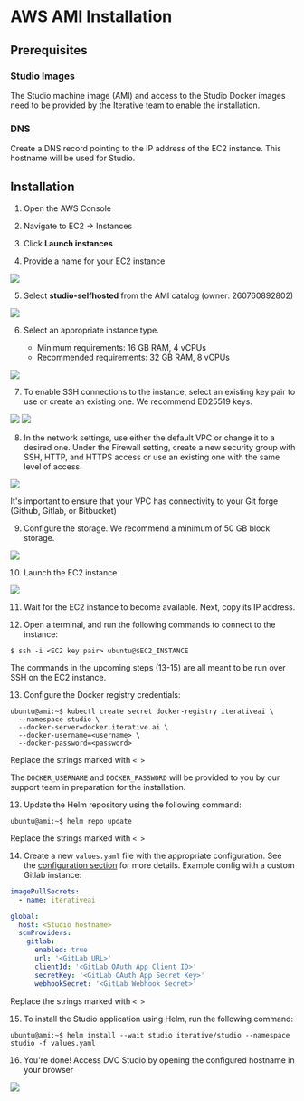 # AWS AMI Installation

## Prerequisites

### Studio Images

The Studio machine image (AMI) and access to the Studio Docker images need to be
provided by the Iterative team to enable the installation.

### DNS

Create a DNS record pointing to the IP address of the EC2 instance. This
hostname will be used for Studio.

## Installation

1. Open the AWS Console

2. Navigate to EC2 -> Instances

3. Click **Launch instances**

4. Provide a name for your EC2 instance

![](/img/studio-selfhosted-ami-1.png)

5. Select **studio-selfhosted** from the AMI catalog (owner: 260760892802)

![](/img/studio-selfhosted-ami-2.png)

6. Select an appropriate instance type.

   - Minimum requirements: 16 GB RAM, 4 vCPUs
   - Recommended requirements: 32 GB RAM, 8 vCPUs

![](/img/studio-selfhosted-ami-3.png)

7. To enable SSH connections to the instance, select an existing key pair to use
   or create an existing one. We recommend ED25519 keys.

![](/img/studio-selfhosted-ami-4.png) ![](/img/studio-selfhosted-ami-5.png)

8. In the network settings, use either the default VPC or change it to a desired
   one. Under the Firewall setting, create a new security group with SSH, HTTP,
   and HTTPS access or use an existing one with the same level of access.

![](/img/studio-selfhosted-ami-6.png)

<admon type="warn">

It's important to ensure that your VPC has connectivity to your Git forge
(Github, Gitlab, or Bitbucket)

</admon>

9. Configure the storage. We recommend a minimum of 50 GB block storage.

![](/img/studio-selfhosted-ami-7.png)

10. Launch the EC2 instance

![](/img/studio-selfhosted-ami-8.png)

11. Wait for the EC2 instance to become available. Next, copy its IP address.

12. Open a terminal, and run the following commands to connect to the instance:

```cli
$ ssh -i <EC2 key pair> ubuntu@$EC2_INSTANCE
```

<admon type="info">

The commands in the upcoming steps (13-15) are all meant to be run over SSH on
the EC2 instance.

</admon>

13. Configure the Docker registry credentials:

```cli
ubuntu@ami:~$ kubectl create secret docker-registry iterativeai \
  --namespace studio \
  --docker-server=docker.iterative.ai \
  --docker-username=<username> \
  --docker-password=<password>
```

<admon type="info">

Replace the strings marked with `< >`

The `DOCKER_USERNAME` and `DOCKER_PASSWORD` will be provided to you by our
support team in preparation for the installation.

</admon>

13. Update the Helm repository using the following command:

```cli
ubuntu@ami:~$ helm repo update
```

<admon type="info">

Replace the strings marked with `< >`

</admon>

14. Create a new `values.yaml` file with the appropriate configuration. See the
    [configuration section](/doc/studio/self-hosting/configuration) for more
    details. Example config with a custom Gitlab instance:

```yaml
imagePullSecrets:
  - name: iterativeai

global:
  host: <Studio hostname>
  scmProviders:
    gitlab:
      enabled: true
      url: '<GitLab URL>'
      clientId: '<GitLab OAuth App Client ID>'
      secretKey: '<GitLab OAuth App Secret Key>'
      webhookSecret: '<GitLab Webhook Secret>'
```

<admon type="info">

Replace the strings marked with `< >`

</admon>

15. To install the Studio application using Helm, run the following command:

```cli
ubuntu@ami:~$ helm install --wait studio iterative/studio --namespace studio -f values.yaml
```

16. You're done! Access DVC Studio by opening the configured hostname in
    your browser

![](/img/studio-selfhosted-ami-9.png)
